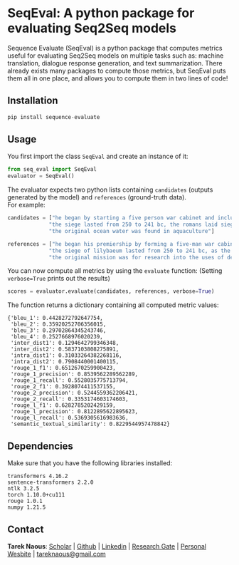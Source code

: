 # SeqEval: A python package for evaluating Seq2Seq models

Sequence Evaluate (SeqEval) is a python package that computes metrics useful for evaluating Seq2Seq models on multiple tasks such as: machine translation, dialogue response generation, and text summarization. There already exists many packages to compute those metrics, but SeqEval puts them all in one place, and allows you to compute them in two lines of code!

## Installation

```python
pip install sequence-evaluate
```

## Usage

You first import the class ```SeqEval``` and create an instance of it:

```python
from seq_eval import SeqEval
evaluator = SeqEval()
```

The evaluator expects two python lists containing ```candidates``` (outputs generated by the model) and ```references``` (ground-truth data). \
For example:
```python
candidates = ["he began by starting a five person war cabinet and included chamberlain as lord president of the council",
             "the siege lasted from 250 to 241 bc, the romans laid siege to lilybaeum",
             "the original ocean water was found in aquaculture"]

references = ["he began his premiership by forming a five-man war cabinet which included chamberlain as lord president of the council",
             "the siege of lilybaeum lasted from 250 to 241 bc, as the roman army laid siege to the carthaginian-held sicilian city of lilybaeum",
             "the original mission was for research into the uses of deep ocean water in ocean thermal energy conversion (otec) renewable energy production and in aquaculture"]
```

You can now compute all metrics by using the ```evaluate``` function: (Setting ```verbose=True``` prints out the results)
```python
scores = evaluator.evaluate(candidates, references, verbose=True)
```
The function returns a dictionary containing all computed metric values:

```
{'bleu_1': 0.4428272792647754,
 'bleu_2': 0.35920252706356015,
 'bleu_3': 0.29702864345243746,
 'bleu_4': 0.2527668976020239,
 'inter_dist1': 0.1294642799346348,
 'inter_dist2': 0.5837103808275891,
 'intra_dist1': 0.31033264382268116,
 'intra_dist2': 0.7908440001400115,
 'rouge_1_f1': 0.6512670259900423,
 'rouge_1_precision': 0.8539562289562289,
 'rouge_1_recall': 0.5528035775713794,
 'rouge_2_f1': 0.3928074411537155,
 'rouge_2_precision': 0.5244559362206421,
 'rouge_2_recall': 0.3353174603174603,
 'rouge_l_f1': 0.6282785202429159,
 'rouge_l_precision': 0.8122895622895623,
 'rouge_l_recall': 0.5369305616983636,
 'semantic_textual_similarity': 0.8229544957478842}
```
 
## Dependencies
Make sure that you have the following libraries installed:

```
transformers 4.16.2
sentence-transformers 2.2.0
ntlk 3.2.5
torch 1.10.0+cu111
rouge 1.0.1
numpy 1.21.5
```

## Contact
**Tarek Naous**: [Scholar](https://scholar.google.com/citations?user=ImyLv44AAAAJ&hl=en) | [Github](https://github.com/tareknaous?tab=repositories) |
[Linkedin](https://www.linkedin.com/in/tareknaous/) |  [Research Gate](https://www.researchgate.net/profile/Tarek_Naous?ev=hdr_xprf) | [Personal Wesbite](https://www.sites.google.com/view/tareknaous)
| tareknaous@gmail.com
```
